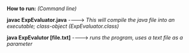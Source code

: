 **How to run:** *(Command line)*

**javac ExpEvaluator.java** ----> *This will compile the java file into an executable; class-object (ExpEvaluator.class)*

**java ExpEvalutor [file.txt]** ----> *runs the program, uses a text file as a parameter*
